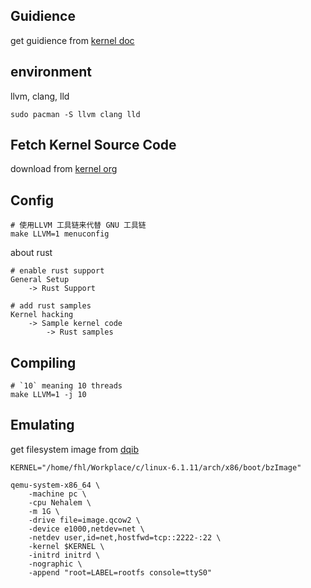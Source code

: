 ## Guidience

get guidience from [kernel doc](https://www.kernel.org/doc)

## environment

llvm, clang, lld

```shell
sudo pacman -S llvm clang lld
```

## Fetch Kernel Source Code 

download from [kernel org](https://www.kernel.org/)

## Config

```shell
# 使用LLVM 工具链来代替 GNU 工具链
make LLVM=1 menuconfig
```

about rust

```
# enable rust support
General Setup
    -> Rust Support

# add rust samples
Kernel hacking
    -> Sample kernel code
        -> Rust samples

```

## Compiling

```shell
# `10` meaning 10 threads
make LLVM=1 -j 10
```

## Emulating

get filesystem image from [dqib](https://people.debian.org/~gio/dqib/)

```
KERNEL="/home/fhl/Workplace/c/linux-6.1.11/arch/x86/boot/bzImage"

qemu-system-x86_64 \
    -machine pc \
    -cpu Nehalem \
    -m 1G \
    -drive file=image.qcow2 \
    -device e1000,netdev=net \
    -netdev user,id=net,hostfwd=tcp::2222-:22 \
    -kernel $KERNEL \
    -initrd initrd \
    -nographic \
    -append "root=LABEL=rootfs console=ttyS0"
```


